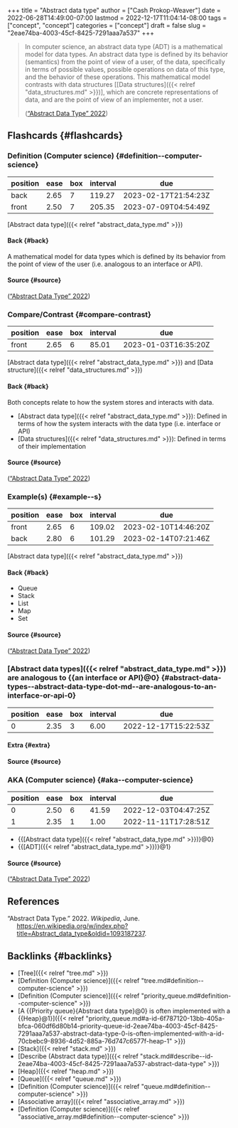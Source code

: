 +++
title = "Abstract data type"
author = ["Cash Prokop-Weaver"]
date = 2022-06-28T14:49:00-07:00
lastmod = 2022-12-17T11:04:14-08:00
tags = ["concept", "concept"]
categories = ["concept"]
draft = false
slug = "2eae74ba-4003-45cf-8425-7291aaa7a537"
+++

> In computer science, an abstract data type (ADT) is a mathematical model for data types. An abstract data type is defined by its behavior (semantics) from the point of view of a user, of the data, specifically in terms of possible values, possible operations on data of this type, and the behavior of these operations. This mathematical model contrasts with data structures [[Data structures]({{< relref "data_structures.md" >}})], which are concrete representations of data, and are the point of view of an implementer, not a user.
>
> (<a href="#citeproc_bib_item_1">“Abstract Data Type” 2022</a>)


## Flashcards {#flashcards}


### Definition (Computer science) {#definition--computer-science}

| position | ease | box | interval | due                  |
|----------|------|-----|----------|----------------------|
| back     | 2.65 | 7   | 119.27   | 2023-02-17T21:54:23Z |
| front    | 2.50 | 7   | 205.35   | 2023-07-09T04:54:49Z |

[Abstract data type]({{< relref "abstract_data_type.md" >}})


#### Back {#back}

A mathematical model for data types which is defined by its behavior from the point of view of the user (i.e. analogous to an interface or API).


#### Source {#source}

(<a href="#citeproc_bib_item_1">“Abstract Data Type” 2022</a>)


### Compare/Contrast {#compare-contrast}

| position | ease | box | interval | due                  |
|----------|------|-----|----------|----------------------|
| front    | 2.65 | 6   | 85.01    | 2023-01-03T16:35:20Z |

[Abstract data type]({{< relref "abstract_data_type.md" >}}) and [Data structure]({{< relref "data_structures.md" >}})


#### Back {#back}

Both concepts relate to how the system stores and interacts with data.

-   [Abstract data type]({{< relref "abstract_data_type.md" >}}): Defined in terms of how the system interacts with the data type (i.e. interface or API)
-   [Data structures]({{< relref "data_structures.md" >}}): Defined in terms of their implementation


#### Source {#source}

(<a href="#citeproc_bib_item_1">“Abstract Data Type” 2022</a>)


### Example(s) {#example--s}

| position | ease | box | interval | due                  |
|----------|------|-----|----------|----------------------|
| front    | 2.65 | 6   | 109.02   | 2023-02-10T14:46:20Z |
| back     | 2.80 | 6   | 101.29   | 2023-02-14T07:21:46Z |

[Abstract data type]({{< relref "abstract_data_type.md" >}})


#### Back {#back}

-   Queue
-   Stack
-   List
-   Map
-   Set


#### Source {#source}

(<a href="#citeproc_bib_item_1">“Abstract Data Type” 2022</a>)


### [Abstract data types]({{< relref "abstract_data_type.md" >}}) are analogous to {{an interface or API}@0} {#abstract-data-types--abstract-data-type-dot-md--are-analogous-to-an-interface-or-api-0}

| position | ease | box | interval | due                  |
|----------|------|-----|----------|----------------------|
| 0        | 2.35 | 3   | 6.00     | 2022-12-17T15:22:53Z |


#### Extra {#extra}


#### Source {#source}


### AKA (Computer science) {#aka--computer-science}

| position | ease | box | interval | due                  |
|----------|------|-----|----------|----------------------|
| 0        | 2.50 | 6   | 41.59    | 2022-12-03T04:47:25Z |
| 1        | 2.35 | 1   | 1.00     | 2022-11-11T17:28:51Z |

-   {{[Abstract data type]({{< relref "abstract_data_type.md" >}})}@0}
-   {{[ADT]({{< relref "abstract_data_type.md" >}})}@1}


#### Source {#source}

(<a href="#citeproc_bib_item_1">“Abstract Data Type” 2022</a>)

## References

<style>.csl-entry{text-indent: -1.5em; margin-left: 1.5em;}</style><div class="csl-bib-body">
  <div class="csl-entry"><a id="citeproc_bib_item_1"></a>“Abstract Data Type.” 2022. <i>Wikipedia</i>, June. <a href="https://en.wikipedia.org/w/index.php?title=Abstract_data_type&oldid=1093187237">https://en.wikipedia.org/w/index.php?title=Abstract_data_type&#38;oldid=1093187237</a>.</div>
</div>


## Backlinks {#backlinks}

-   [Tree]({{< relref "tree.md" >}})
-   [Definition (Computer science)]({{< relref "tree.md#definition--computer-science" >}})
-   [Definition (Computer science)]({{< relref "priority_queue.md#definition--computer-science" >}})
-   [A {{Priority queue}{Abstract data type}@0} is often implemented with a {{Heap}@1}]({{< relref "priority_queue.md#a-id-6f787120-13bb-405a-bfca-060df6d80b14-priority-queue-id-2eae74ba-4003-45cf-8425-7291aaa7a537-abstract-data-type-0-is-often-implemented-with-a-id-70cbebc9-8936-4d52-885a-76d747c6577f-heap-1" >}})
-   [Stack]({{< relref "stack.md" >}})
-   [Describe (Abstract data type)]({{< relref "stack.md#describe--id-2eae74ba-4003-45cf-8425-7291aaa7a537-abstract-data-type" >}})
-   [Heap]({{< relref "heap.md" >}})
-   [Queue]({{< relref "queue.md" >}})
-   [Definition (Computer science)]({{< relref "queue.md#definition--computer-science" >}})
-   [Associative array]({{< relref "associative_array.md" >}})
-   [Definition (Computer science)]({{< relref "associative_array.md#definition--computer-science" >}})
